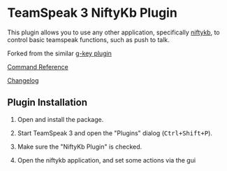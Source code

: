 # TeamSpeak 3 NiftyKb Plugin

This plugin allows you to use any other application, specifically [niftykb](https://github.com/forivall/niftykb), to control basic teamspeak functions, such as push to talk.

Forked from the similar [g-key plugin](https://github.com/Armada651/g-key)

[Command Reference](COMMANDS.md)

[Changelog](CHANGELOG.md)

## Plugin Installation
1. Open and install the package.

2. Start TeamSpeak 3 and open the "Plugins" dialog (<kbd>Ctrl+Shift+P</kbd>).

3. Make sure the "NiftyKb Plugin" is checked.

4. Open the niftykb application, and set some actions via the gui
